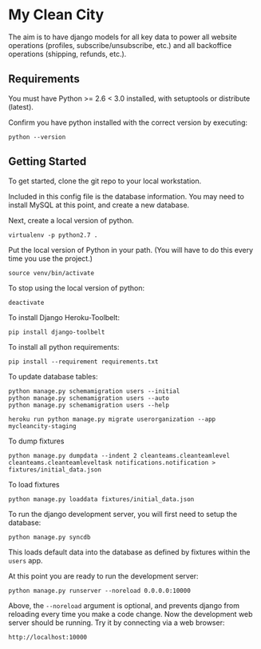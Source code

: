 # My Clean City

The aim is to have django models for all key data to power
all website operations (profiles, subscribe/unsubscribe, etc.) and all
backoffice operations (shipping, refunds, etc.).

## Requirements

You must have Python >= 2.6 < 3.0 installed, with setuptools or distribute
(latest).

Confirm you have python installed with the correct version by executing:

    python --version

## Getting Started

To get started, clone the git repo to your local workstation.

Included in this config file is the database information. You may need to
install MySQL at this point, and create a new database.

Next, create a local version of python.

    virtualenv -p python2.7 .

Put the local version of Python in your path.
(You will have to do this every time you use the project.)

    source venv/bin/activate

To stop using the local version of python:

    deactivate

To install Django Heroku-Toolbelt:
	
	pip install django-toolbelt

To install all python requirements:
    
    pip install --requirement requirements.txt

To update database tables:
    
    python manage.py schemamigration users --initial
    python manage.py schemamigration users --auto
    python manage.py schemamigration users --help

    heroku run python manage.py migrate userorganization --app mycleancity-staging

To dump fixtures

    python manage.py dumpdata --indent 2 cleanteams.cleanteamlevel cleanteams.cleanteamleveltask notifications.notification > fixtures/initial_data.json

To load fixtures

    python manage.py loaddata fixtures/initial_data.json

To run the django development server, you will first need to setup the database:

    python manage.py syncdb

This loads default data into the database as defined by fixtures within
the `users` app.

At this point you are ready to run the development server:

    python manage.py runserver --noreload 0.0.0.0:10000

Above, the `--noreload` argument is optional, and prevents django from reloading
every time you make a code change. Now the development web server should be
running. Try it by connecting via a web browser:

    http://localhost:10000
